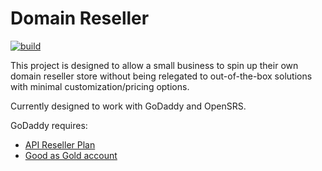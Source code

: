 # Domain Reseller

[![build](https://github.com/ahwm/domain-reseller/actions/workflows/build.yml/badge.svg?branch=master)](https://github.com/ahwm/domain-reseller/actions/workflows/build.yml)

This project is designed to allow a small business to spin up their own domain reseller store without being relegated to out-of-the-box solutions with minimal customization/pricing options.

Currently designed to work with GoDaddy and OpenSRS.

GoDaddy requires:

- [API Reseller Plan](https://www.godaddy.com/help/what-is-an-api-reseller-plan-5939)
- [Good as Gold account](https://www.godaddy.com/help/what-is-good-as-gold-3359)
